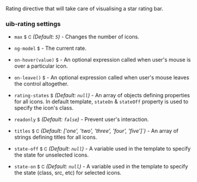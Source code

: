 Rating directive that will take care of visualising a star rating bar.

### uib-rating settings

* `max`
  <small class="badge">$</small>
  <small class="badge">C</small>
  _(Default: `5`)_ -
  Changes the number of icons.

* `ng-model`
  <small class="badge">$</small>
  <i class="glyphicon glyphicon-eye-open"></i> -
  The current rate.

* `on-hover(value)`
  <small class="badge">$</small> -
  An optional expression called when user's mouse is over a particular icon.

* `on-leave()`
  <small class="badge">$</small> -
  An optional expression called when user's mouse leaves the control altogether.

* `rating-states`
  <small class="badge">$</small>
  _(Default: `null`)_ -
  An array of objects defining properties for all icons. In default template, `stateOn` & `stateOff` property is used to specify the icon's class.

* `readonly`
  <small class="badge">$</small>
  <i class="icon-eye-open"></i>
  _(Default: `false`)_ -
  Prevent user's interaction.

* `titles`
  <small class="badge">$</small>
  <small class="badge">C</small>
  _(Default: ['one', 'two', 'three', 'four', 'five']`)_ -
  An array of strings defining titles for all icons.

* `state-off`
  <small class="badge">$</small>
  <small class="badge">C</small>
  _(Default: `null`)_ -
  A variable used in the template to specify the state for unselected icons.

* `state-on`
  <small class="badge">$</small>
  <small class="badge">C</small>
  _(Default: `null`)_ -
 	A variable used in the template to specify the state (class, src, etc) for selected icons.
